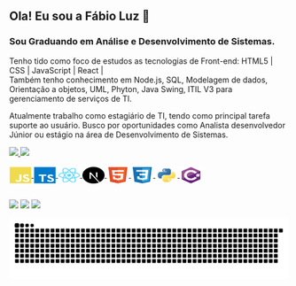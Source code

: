

## Ola! Eu sou a Fábio Luz 👋 


### Sou Graduando em Análise e Desenvolvimento de Sistemas.

Tenho tido como foco de estudos as tecnologias de Front-end: HTML5 | CSS | JavaScript | React |  
Também tenho conhecimento em Node.js, SQL, Modelagem de dados, Orientação a objetos, UML, Phyton,
Java Swing, ITIL V3 para gerenciamento de serviços de TI.

Atualmente trabalho como estagiário de TI, tendo como principal tarefa suporte ao usuário. 
Busco por oportunidades como Analista desenvolvedor Júnior ou estágio na área de Desenvolvimento de Sistemas.




 <div>
  <a href="https://github.com/fabiooluz">
  <img height="180em" src="https://github-readme-stats.vercel.app/api?username=fabiooluz&show_icons=true&theme=dracula&include_all_commits=true&count_private=true"/>
  <img height="180em" src="https://github-readme-stats.vercel.app/api/top-langs/?username=fabiooluz&layout=compact&langs_count=16&theme=dracula"/>
<div>
<div style="display: inline_block"><br>
  <img align="center" alt="Js" height="30" width="40" src="https://raw.githubusercontent.com/devicons/devicon/master/icons/javascript/javascript-plain.svg">
  <img align="center" alt="Ts" height="30" width="40" src="https://raw.githubusercontent.com/devicons/devicon/master/icons/typescript/typescript-plain.svg">
  <img align="center" alt="React" height="30" width="40" src="https://raw.githubusercontent.com/devicons/devicon/master/icons/react/react-original.svg">
 <img align="center" alt="Next" height="30" width="40" src="https://raw.githubusercontent.com/devicons/devicon/master/icons/nextjs/nextjs-original.svg">
  <img align="center" alt="HTML" height="30" width="40" src="https://raw.githubusercontent.com/devicons/devicon/master/icons/html5/html5-original.svg">
  <img align="center" alt="CSS" height="30" width="40" src="https://raw.githubusercontent.com/devicons/devicon/master/icons/css3/css3-original.svg">
  <img align="center" alt="Python" height="30" width="40" src="https://raw.githubusercontent.com/devicons/devicon/master/icons/python/python-original.svg">
  <img align="center" alt="Csharp" height="30" width="40" src="https://raw.githubusercontent.com/devicons/devicon/master/icons/csharp/csharp-original.svg">    
</div>
  
  ##
 
<div> 
 
  <a href="https://www.instagram.com/fabioo_luz/" target="_blank"><img src="https://img.shields.io/badge/-Instagram-%23E4405F?style=for-the-badge&logo=instagram&logoColor=white" target="_blank"></a>
  <a href = "mailto: fanderson133@gmail.com"><img src="https://img.shields.io/badge/-Gmail-%23333?style=for-the-badge&logo=gmail&logoColor=white" target="_blank"></a>
  <a href="https://www.linkedin.com/in/fabioluzz/" target="_blank"><img src="https://img.shields.io/badge/-LinkedIn-%230077B5?style=for-the-badge&logo=linkedin&logoColor=white" target="_blank"></a> 
 
  ![Snake animation](https://github.com/fabiooluz/fabiooluz/blob/output/github-contribution-grid-snake.svg)
 
</div>








